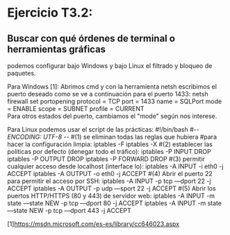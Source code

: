 # Ejercicio T3.2:
## Buscar con qué órdenes de terminal o herramientas gráficas
podemos configurar bajo Windows y bajo Linux el filtrado
y bloqueo de paquetes. 

Para Windows [1]:
Abrimos cmd y con la herramienta netsh escribimos el puerto deseado como se ve a continuación para el puerto 1433:
netsh firewall set portopening protocol = TCP port = 1433 name = SQLPort mode = ENABLE scope = SUBNET profile = CURRENT  
Para otros estados del puerto, cambiamos el "mode" según nos interese.


Para Linux podemos usar el script de las prácticas:
#!/bin/bash
#-*- ENCODING: UTF-8 -*-
#(1) se eliminan todas las reglas que hubiera
#para hacer la configuración limpia:
iptables -F
iptables -X
#(2) establecer las políticas por defecto (denegar todo el tráfico):
iptables -P INPUT DROP
iptables -P OUTPUT DROP
iptables -P FORWARD DROP
#(3) permitir cualquier acceso desde localhost (interface lo):
iptables -A INPUT -i eth0 -j ACCEPT
iptables -A OUTPUT -o eth0 -j ACCEPT
#(4) Abrir el puerto 22 para permitir el acceso por SSH:
iptables -A INPUT -p tcp —dport 22 -j ACCEPT
iptables -A OUTPUT -p udp —sport 22 -j ACCEPT
#(5) Abrir los puertos HTTP/HTTPS (80 y 443) de servidor web:
iptables -A INPUT -m state —state NEW -p tcp —dport 80 -j ACCEPT
iptables -A INPUT -m state —state NEW -p tcp —dport 443 -j ACCEPT

[1]https://msdn.microsoft.com/es-es/library/cc646023.aspx
